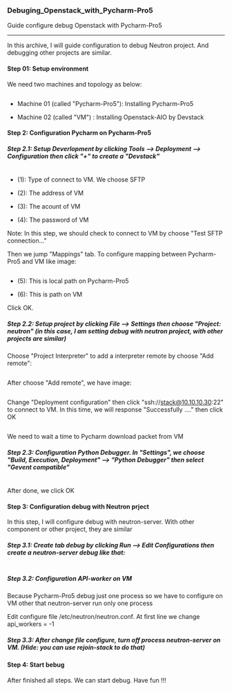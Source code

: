 ### Debuging_Openstack_with_Pycharm-Pro5
Guide configure debug Openstack with Pycharm-Pro5

-----

In this archive, I will guide configuration to debug Neutron project. And debugging other projects are similar.

#### Step 01: Setup environment

We need two machines and topology as below:

<img class="image__pic js-image-pic" src="http://i.imgur.com/hVGNksP.png" alt="" id="screenshot-image">

- Machine 01 (called "Pycharm-Pro5"): Installing Pycharm-Pro5

- Machine 02 (called "VM") : Installing Openstack-AIO by Devstack

#### Step 2: Configuration Pycharm on Pycharm-Pro5

##### Step 2.1: Setup Deverlopment by clicking Tools --> Deployment --> Configuration then click "+" to create a "Devstack"

<img class="image__pic js-image-pic" src="http://image.prntscr.com/image/27222f597a0142d4820597d1a6ef4ed5.png" alt="" id="screenshot-image">

- (1): Type of connect to VM. We choose SFTP

- (2): The address of VM

- (3): The acount of VM

- (4): The password of VM

Note: In this step, we should check to connect to VM by choose "Test SFTP connection..."

Then we jump "Mappings" tab. To configure mapping between Pycharm-Pro5 and VM like image:

<img class="image__pic js-image-pic" src="http://i.imgur.com/NVfR55X.png" alt="" id="screenshot-image">

- (5): This is local path on Pycharm-Pro5

- (6): This is path on VM

Click OK.

##### Step 2.2: Setup project by clicking File --> Settings then choose "Project: neutron" (in this case, I am setting debug with neutron project, with other projects are similar)


Choose "Project Interpreter" to add a interpreter remote by choose "Add remote":

<img class="image__pic js-image-pic" src="http://i.imgur.com/jxd7NT8.png" alt="" id="screenshot-image">

After choose "Add remote", we have image:

<img class="image__pic js-image-pic" src="http://i.imgur.com/DYQhW7x.png" alt="" id="screenshot-image">

Change "Deployment configuration" then click "ssh://stack@10.10.10.30:22" to connect to VM. In this time, we will response "Successfully ...." then click OK

<img class="image__pic js-image-pic" src="http://i.imgur.com/efOR8ol.png" alt="" id="screenshot-image">

We need to wait a time to Pycharm download packet from VM


##### Step 2.3: Configuration Python Debugger. In "Settings", we choose "Build, Execution, Deployment" --> "Python Debugger" then select "Gevent compatible"

<img class="image__pic js-image-pic" src="http://i.imgur.com/mQohhvJ.png" alt="" id="screenshot-image">


After done, we click OK

#### Step 3: Configuration debug with Neutron prject

In this step, I will configure debug with neutron-server. With other component or other project, they are similar

##### Step 3.1: Create tab debug by clicking Run --> Edit Configurations then create a neutron-server debug like that:

<img class="image__pic js-image-pic" src="http://i.imgur.com/8oHtJwY.png" alt="" id="screenshot-image">

##### Step 3.2: Configuration API-worker on VM

Because Pycharm-Pro5 debug just one process so we have to configure on VM other that neutron-server run only one process

Edit configure file /etc/neutron/neutron.conf. At first line we change api_workers = -1

##### Step 3.3: After change file configure, turn off process neutron-server on VM. (Hide: you can use rejoin-stack to do that)

#### Step 4: Start bebug

After finished all steps. We can start debug. Have fun !!!